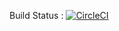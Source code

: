 Build Status : [![CircleCI](https://circleci.com/gh/arvindamirtaa/arvind.xyz.svg?style=svg)](https://circleci.com/gh/arvindamirtaa/arvind.xyz)
